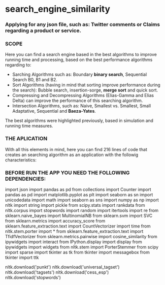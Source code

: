# search_engine_similarity
### Applying for any json file, such as: Twitter comments or Claims regarding a product or service.

### SCOPE
Here you can find a search engine based in the best algorithms to improve running time and processing, based on the best performance algorithms regarding to: 

- Sarching Algorithms such as: Boundary **binary search**, Sequential Search B0, B1 and B2.
- Sort Algorithms (having in mind that sorting improve performance during the search): Bubble search, insertion-sorge, **merge sort** and quick sort.
- Compressing and Decompressing Algorithms (Elias-Gamma and Elias Delta) can improve the performance of this searching algorithm.
- Intersection Algorithms, such as: Naive, Smallest vs. Smallest, Small Adaptative, Sequential and **Baeza-Yates**.

The best algorithms were highlighted previously, based in simulation and running time measures.

### THE APLICATION
With all this elements in mind, here you can find 216 lines of code that creates an searching algorithm as an application with the followig characteristics: 


### BEFORE RUN THE APP YOU NEED THE FOLLOWING DEPENDENCIES: 
import json
import pandas as pd
from collections import Counter
import pandas as pd
import matplotlib.pyplot as plt
import seaborn as sn
import unicodedata
import math
import seaborn as sns
import numpy as np
import nltk
import string
import pickle
from scipy.stats import rankdata
from nltk.corpus import stopwords
import random
import itertools
import re
from sklearn.naive_bayes import MultinomialNB
from sklearn.svm import SVC
from sklearn.metrics import accuracy_score
from sklearn.feature_extraction.text import CountVectorizer
import time
from nltk.stem.porter import *
from sklearn.feature_extraction.text import TfidfVectorizer
from sklearn.metrics.pairwise import cosine_similarity
from ipywidgets import interact
from IPython.display import display
from ipywidgets import widgets
from nltk.stem import PorterStemmer
from scipy import sparse
import tkinter as tk
from tkinter import messagebox
from tkinter import ttk

nltk.download('punkt')
nltk.download('universal_tagset')
nltk.download('tagsets')
nltk.download('cess_esp')
nltk.download('stopwords')








